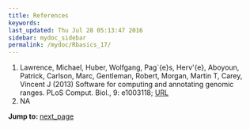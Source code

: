 ```yaml
---
title: References
keywords: 
last_updated: Thu Jul 28 05:13:47 2016
sidebar: mydoc_sidebar
permalink: /mydoc/Rbasics_17/
---
```

 
1. Lawrence, Michael, Huber, Wolfgang, Pag\`{e}s, Herv\'{e}, Aboyoun, Patrick, Carlson, Marc, Gentleman, Robert, Morgan, Martin T, Carey, Vincent J (2013) Software for computing and annotating genomic ranges. PLoS Comput. Biol., 9: e1003118; [URL](http://dx.doi.org/10.1371/journal.pcbi.1003118)
2. NA
<div class="tags">
<b>Jump to: </b>
<a href="../../mydoc/Rbasics_01/" class="btn btn-default navbar-btn cursorNorm" role="button">next_page</a>
</div>
